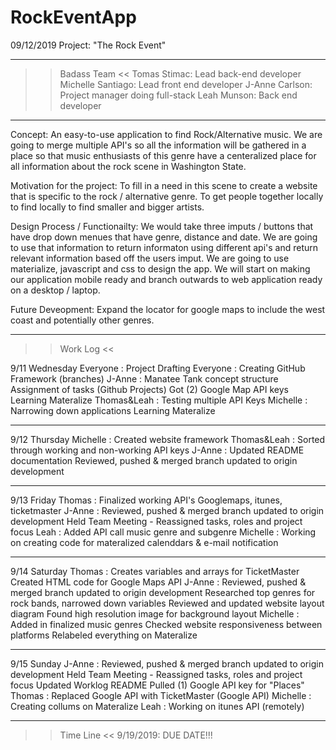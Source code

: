 # RockEventApp

09/12/2019
Project: "The Rock Event"
___________________________________________________________________________________________________________________________________
>> Badass Team <<
Tomas Stimac: Lead back-end developer
Michelle Santiago: Lead front end developer
J-Anne Carlson: Project manager doing full-stack
Leah Munson: Back end developer
___________________________________________________________________________________________________________________________________
Concept: An easy-to-use application to find Rock/Alternative music. We are going to merge multiple API's so all the information will be gathered in a place
so that music enthusiasts of this genre have a centeralized place for all information about the rock scene in Washington State.

Motivation for the project: To fill in a need in this scene to create a website that is specific to the rock / alternative genre. To get people together locally
to find locally to find smaller and bigger artists.

Design Process / Functionailty: We would take three imputs / buttons that have drop down menues that have genre, distance and date. We are going to use that information
to  return informaton using different api's and return relevant information based off the users imput. We are going to use materialize, javascript and css to design the app.
We will start on making our application mobile ready and branch outwards to web application ready on a desktop / laptop.

Future Deveopment: Expand the locator for google maps to include the west coast and potentially other genres.
____________________________________________________________________________________________________________________________________

>> Work Log <<

9/11 Wednesday
               Everyone : Project Drafting
               Everyone : Creating GitHub Framework (branches)
               J-Anne : Manatee Tank concept structure
                        Assignment of tasks (Github Projects)
                        Got (2) Google Map API keys
                        Learning Materalize
               Thomas&Leah : Testing multiple API Keys
               Michelle : Narrowing down applications
                         Learning Materalize
_________________________________________________________________

9/12 Thursday
              Michelle : Created website framework
              Thomas&Leah : Sorted through working and non-working API keys
              J-Anne : Updated README documentation
                       Reviewed, pushed & merged branch updated to origin development
__________________________________________________________________

9/13 Friday
              Thomas : Finalized working API's Googlemaps, itunes, ticketmaster
              J-Anne : Reviewed, pushed & merged branch updated to origin development
                       Held Team Meeting - Reassigned tasks, roles and project focus
              Leah : Added API call music genre and subgenre
              Michelle : Working on creating code for materalized calenddars & e-mail notification
              
__________________________________________________________________

9/14 Saturday
             Thomas : Creates variables and arrays for TicketMaster
                      Created HTML code for Google Maps API
             J-Anne : Reviewed, pushed & merged branch updated to origin development
                      Researched top genres for rock bands, narrowed down variables
                      Reviewed and updated website layout diagram
                      Found high resolution image for background layout
             Michelle : Added in finalized music genres
                        Checked website responsiveness between platforms
                        Relabeled everything on Materalize

__________________________________________________________________

9/15 Sunday
           J-Anne : Reviewed, pushed & merged branch updated to origin development
                    Held Team Meeting - Reassigned tasks, roles and project focus
                    Updated Worklog README
                    Pulled (1) Google API key for "Places"
           Thomas : Replaced Google API with TicketMaster (Google API)
           Michelle : Creating collums on Materalize
           Leah : Working on itunes API (remotely)

__________________________________________________________________


>> Time Line <<
9/19/2019: DUE DATE!!!
